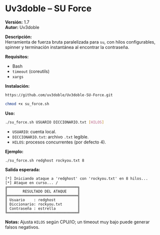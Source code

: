 # Uv3doble – SU Force

**Versión:** 1.7  
**Autor:** Uv3doble

**Descripción:**  
Herramienta de fuerza bruta paralelizada para `su`, con hilos configurables, spinner y terminación instantánea al encontrar la contraseña.

**Requisitos:**  
- Bash  
- `timeout` (coreutils)  
- `xargs`

**Instalación:**  
```bash
https://github.com/uv3doble/Uv3doble-SU-Force.git
````
```bash
chmod +x su_force.sh
````

**Uso:**

```bash
./su_force.sh USUARIO DICCIONARIO.txt [HILOS]
```

* `USUARIO`: cuenta local.
* `DICCIONARIO.txt`: archivo `.txt` legible.
* `HILOS`: procesos concurrentes (por defecto 4).

**Ejemplo:**

```bash
./su_force.sh redghost rockyou.txt 8
```

**Salida esperada:**

```text
[*] Iniciando ataque a 'redghost' con 'rockyou.txt' en 8 hilos...
[*] Ataque en curso... /
╔════════════════════════════════╗
║       RESULTADO DEL ATAQUE     ║
╠════════════════════════════════╣
║ Usuario    : redghost          ║
║ Diccionario: rockyou.txt       ║
║ Contraseña : estrella          ║
╚════════════════════════════════╝
```

**Notas:**
Ajusta `HILOS` según CPU/IO; un timeout muy bajo puede generar falsos negativos.

```
```
